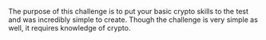 The purpose of this challenge is to put your basic crypto skills to the test and was incredibly simple to create.
Though the challenge is very simple as well, it requires knowledge of crypto.
